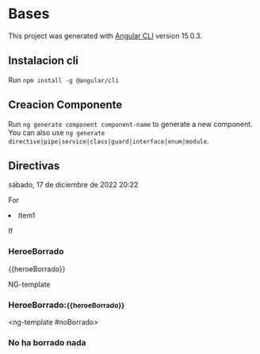 # Bases

This project was generated with [Angular CLI](https://github.com/angular/angular-cli) version 15.0.3.

## Instalacion cli

Run `npm install -g @angular/cli` 

## Creacion Componente

Run `ng generate component component-name` to generate a new component. You can also use `ng generate directive|pipe|service|class|guard|interface|enum|module`.

## Directivas

sábado, 17 de diciembre de 2022
20:22

For
<li *ngFor="let heroe of heroes">Item1</li>


If
<div *ngIf="heroeBorrado !== ''">
    <h3>HeroeBorrado</h3>
    <span>{{heroeBorrado}}</span>
</div>


NG-template

<div *ngIf="heroeBorrado !== ''; else noBorrado">
    <h3>HeroeBorrado:<small>{{heroeBorrado}}</small></h3>
</div>

<ng-template #noBorrado>
    <h3>No ha borrado nada</h3>
</ng-template>
